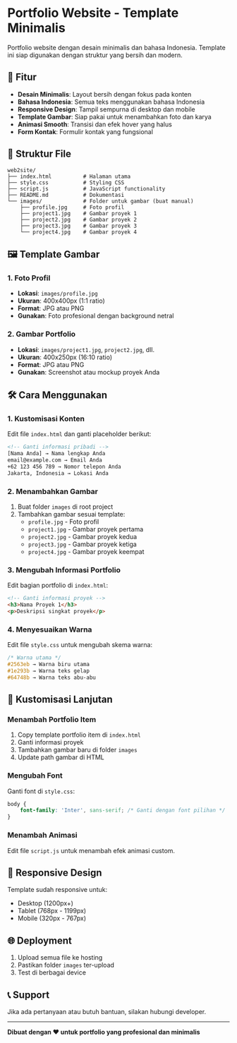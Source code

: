 # Portfolio Website - Template Minimalis

Portfolio website dengan desain minimalis dan bahasa Indonesia. Template ini siap digunakan dengan struktur yang bersih dan modern.

## 🚀 Fitur

- **Desain Minimalis**: Layout bersih dengan fokus pada konten
- **Bahasa Indonesia**: Semua teks menggunakan bahasa Indonesia
- **Responsive Design**: Tampil sempurna di desktop dan mobile
- **Template Gambar**: Siap pakai untuk menambahkan foto dan karya
- **Animasi Smooth**: Transisi dan efek hover yang halus
- **Form Kontak**: Formulir kontak yang fungsional

## 📁 Struktur File

```
web2site/
├── index.html          # Halaman utama
├── style.css           # Styling CSS
├── script.js           # JavaScript functionality
├── README.md           # Dokumentasi
└── images/             # Folder untuk gambar (buat manual)
    ├── profile.jpg     # Foto profil
    ├── project1.jpg    # Gambar proyek 1
    ├── project2.jpg    # Gambar proyek 2
    ├── project3.jpg    # Gambar proyek 3
    └── project4.jpg    # Gambar proyek 4
```

## 🖼️ Template Gambar

### 1. Foto Profil
- **Lokasi**: `images/profile.jpg`
- **Ukuran**: 400x400px (1:1 ratio)
- **Format**: JPG atau PNG
- **Gunakan**: Foto profesional dengan background netral

### 2. Gambar Portfolio
- **Lokasi**: `images/project1.jpg`, `project2.jpg`, dll.
- **Ukuran**: 400x250px (16:10 ratio)
- **Format**: JPG atau PNG
- **Gunakan**: Screenshot atau mockup proyek Anda

## 🛠️ Cara Menggunakan

### 1. Kustomisasi Konten
Edit file `index.html` dan ganti placeholder berikut:

```html
<!-- Ganti informasi pribadi -->
[Nama Anda] → Nama lengkap Anda
email@example.com → Email Anda
+62 123 456 789 → Nomor telepon Anda
Jakarta, Indonesia → Lokasi Anda
```

### 2. Menambahkan Gambar
1. Buat folder `images` di root project
2. Tambahkan gambar sesuai template:
   - `profile.jpg` - Foto profil
   - `project1.jpg` - Gambar proyek pertama
   - `project2.jpg` - Gambar proyek kedua
   - `project3.jpg` - Gambar proyek ketiga
   - `project4.jpg` - Gambar proyek keempat

### 3. Mengubah Informasi Portfolio
Edit bagian portfolio di `index.html`:

```html
<!-- Ganti informasi proyek -->
<h3>Nama Proyek 1</h3>
<p>Deskripsi singkat proyek</p>
```

### 4. Menyesuaikan Warna
Edit file `style.css` untuk mengubah skema warna:

```css
/* Warna utama */
#2563eb → Warna biru utama
#1e293b → Warna teks gelap
#64748b → Warna teks abu-abu
```

## 🎨 Kustomisasi Lanjutan

### Menambah Portfolio Item
1. Copy template portfolio item di `index.html`
2. Ganti informasi proyek
3. Tambahkan gambar baru di folder `images`
4. Update path gambar di HTML

### Mengubah Font
Ganti font di `style.css`:

```css
body {
    font-family: 'Inter', sans-serif; /* Ganti dengan font pilihan */
}
```

### Menambah Animasi
Edit file `script.js` untuk menambah efek animasi custom.

## 📱 Responsive Design

Template sudah responsive untuk:
- Desktop (1200px+)
- Tablet (768px - 1199px)
- Mobile (320px - 767px)

## 🌐 Deployment

1. Upload semua file ke hosting
2. Pastikan folder `images` ter-upload
3. Test di berbagai device

## 📞 Support

Jika ada pertanyaan atau butuh bantuan, silakan hubungi developer.

---

**Dibuat dengan ❤️ untuk portfolio yang profesional dan minimalis**
